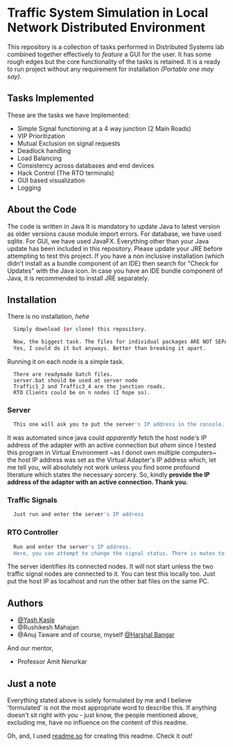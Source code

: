 
# Traffic System Simulation in Local Network Distributed Environment

This repository is a collection of tasks performed in Distributed Systems lab combined together effectively to *feature* a GUI for the user. It has some rough edges but the core functionality of the tasks is retained. It is a ready to run project without any requirement for installation *(Portable one may say)*. 




## Tasks Implemented

These are the tasks we have Implemented:

- Simple Signal functioning at a 4 way junction (2 Main Roads)
- VIP Prioritization
- Mutual Exclusion on signal requests 
- Deadlock handling
- Load Balancing
- Consistency across databases and end devices
- Hack Control (The RTO terminals)
- GUI based visualization
- Logging 


## About the Code

The code is written in Java
It is mandatory to update Java to latest version as older versions cause module import errors. 
For database, we have used sqlite.
For GUI, we have used JavaFX. 
Everything other than your Java update has been included in this repository. Please update your JRE before attempting to test this project. 
If you have a non inclusive installation (which didn't install as a bundle component of an IDE) then search for "Check for Updates" with the Java icon. In case you have an IDE bundle component of Java, it is recommended to install JRE separately.
## Installation

There is no installation, *hehe*

```bash
  Simply download (or clone) this repository.

  Now, the biggest task. The files for individual packages ARE NOT SEPARATED. 
  Yes, I could do it but anyways. Better than breaking it apart.
```
Running it on each node is a simple task. 
```
  There are readymade batch files. 
  server.bat should be used at server node
  Traffic1_2 and Traffic3_4 are the junction roads. 
  RTO Clients could be on n nodes (I hope so).
```
### Server
```bash
  This one will ask you to put the server's IP address in the console. 
```
It was automated since java could *apparently* fetch the host node's IP address of the adapter with an active connection but *ahem* since I tested this program in Virtual Environment ~as I donot own multiple computers~ the host IP address was set as the Virtual Adapter's IP address which, let me tell you, will absolutely not work unless you find some profound literature which states the necessary sorcery. So, kindly **provide the IP address of the adapter with an active connection. Thank you.**

### Traffic Signals
```bash
  Just run and enter the server's IP address
```

### RTO Controller
```bash
  Run and enter the server's IP address.
  Here, you can attempt to change the signal status. There is mutex to prevent issues. 
```
The server identifies its connected nodes. It will not start unless the two traffic signal nodes are connected to it. You can test this locally too. Just put the host IP as localhost and run the other bat files on the same PC.
## Authors

- [@Yash Kasle](https://www.github.com/BuildnByte)
- @Rushikesh Mahajan
- @Anuj Taware
and of course, myself [@Harshal Bangar](https://github.com/StoneCollector)

And our mentor, 
- Professor Amit Nerurkar 
## Just a note
Everything stated above is solely formulated by me and I believe 'formulated' is not the most appropriate word to describe this. If anything doesn't sit right with you - just know, the people mentioned above, excluding me, have no influence on the content of this readme.

Oh, and, I used [readme.so](https://readme.so/) for creating this readme. Check it out!
